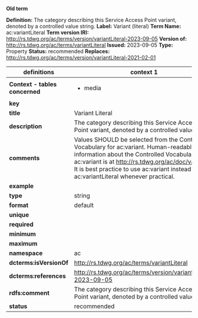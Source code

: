 **Old term**

**Definition:** The category describing this Service Access Point variant, denoted by a controlled value string.
**Label:** Variant (literal)
**Term Name:** ac:variantLiteral
**Term version IRI:** http://rs.tdwg.org/ac/terms/version/variantLiteral-2023-09-05
**Version of:** http://rs.tdwg.org/ac/terms/variantLiteral
**Issued:** 2023-09-05
**Type:** Property
**Status:** recommended
**Replaces:** http://rs.tdwg.org/ac/terms/version/variantLiteral-2021-02-01


| definitions | context 1 |
|-|-|
| **Context - tables concerned** | <ul><li>media</li></ul> |
| **key** |  |
| **title** | Variant Literal |
| **description** | The category describing this Service Access Point variant, denoted by a controlled value string. |
| **comments** | Values SHOULD be selected from the Controlled Vocabulary for ac:variant. Human-readable information about the Controlled Vocabulary for ac:variant is at http://rs.tdwg.org/ac/doc/variant/. It is best practice to use ac:variant instead of ac:variantLiteral whenever practical. |
| **example** |  |
| **type** | string |
| **format** | default |
| **unique** |  |
| **required** |  |
| **minimum** |  |
| **maximum** |  |
| **namespace** | ac |
| **dcterms:isVersionOf** | http://rs.tdwg.org/ac/terms/variantLiteral |
| **dcterms:references** | http://rs.tdwg.org/ac/terms/version/variantLiteral-2023-09-05 |
| **rdfs:comment** | The category describing this Service Access Point variant, denoted by a controlled value string. |
| **status** | recommended |
